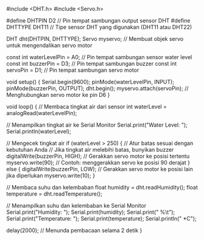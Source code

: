 #include <DHT.h>
#include <Servo.h>

#define DHTPIN D2       // Pin tempat sambungan output sensor DHT
#define DHTTYPE DHT11   // Tipe sensor DHT yang digunakan (DHT11 atau DHT22)

DHT dht(DHTPIN, DHTTYPE);
Servo myservo;  // Membuat objek servo untuk mengendalikan servo motor

const int waterLevelPin = A0;  // Pin tempat sambungan sensor water level
const int buzzerPin = D3;       // Pin tempat sambungan buzzer
const int servoPin = D1;        // Pin tempat sambungan servo motor

void setup() {
  Serial.begin(9600);
  pinMode(waterLevelPin, INPUT);
  pinMode(buzzerPin, OUTPUT);
  dht.begin();
  myservo.attach(servoPin);  // Menghubungkan servo motor ke pin D6
}

void loop() {
  // Membaca tingkat air dari sensor
  int waterLevel = analogRead(waterLevelPin);
  
  // Menampilkan tingkat air ke Serial Monitor
  Serial.print("Water Level: ");
  Serial.println(waterLevel);
  
  // Mengecek tingkat air
  if (waterLevel > 250) {  // Atur batas sesuai dengan kebutuhan Anda
    // Jika tingkat air melebihi batas, bunyikan buzzer
    digitalWrite(buzzerPin, HIGH);
    // Gerakkan servo motor ke posisi tertentu
    myservo.write(90);  // Contoh: menggerakkan servo ke posisi 90 derajat
  } else {
    digitalWrite(buzzerPin, LOW);
    // Gerakkan servo motor ke posisi lain jika diperlukan
    myservo.write(10);
  }
  
  // Membaca suhu dan kelembaban
  float humidity = dht.readHumidity();
  float temperature = dht.readTemperature();

  // Menampilkan suhu dan kelembaban ke Serial Monitor
  Serial.print("Humidity: ");
  Serial.print(humidity);
  Serial.print(" %\t");
  Serial.print("Temperature: ");
  Serial.print(temperature);
  Serial.println(" *C");

  delay(2000);  // Menunda pembacaan selama 2 detik
}
